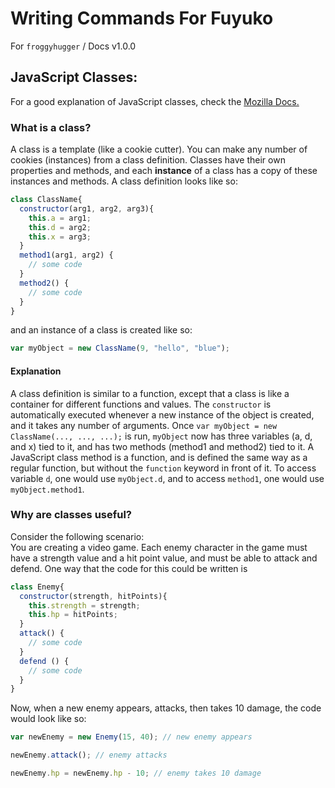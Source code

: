 # Writing Commands For Fuyuko
For `froggyhugger` / Docs v1.0.0
## JavaScript Classes:
For a good explanation of JavaScript classes, check the [Mozilla Docs.](https://developer.mozilla.org/en-US/docs/Web/JavaScript/Reference/Classes)
### What is a class?
A class is a template (like a cookie cutter). You can make any number of cookies (instances) from a class definition. Classes have their own properties and methods, and each __instance__ of a class has a copy of these instances and methods. A class definition looks like so:
```javascript
class ClassName{
  constructor(arg1, arg2, arg3){
    this.a = arg1;
    this.d = arg2;
    this.x = arg3; 
  }
  method1(arg1, arg2) {
    // some code
  }
  method2() {
    // some code
  }
}
```
and an instance of a class is created like so:
```javascript
var myObject = new ClassName(9, "hello", "blue");
```
#### Explanation
A class definition is similar to a function, except that a class is like a container for different functions and values. The `constructor` is automatically executed whenever a new instance of the object is created, and it takes any number of arguments. Once `var myObject = new ClassName(..., ..., ...);` is run, `myObject` now has three variables (a, d, and x) tied to it, and has two methods (method1 and method2) tied to it. A JavaScript class method is a function, and is defined the same way as a regular function, but without the `function` keyword in front of it. To access variable `d`, one would use `myObject.d`, and to access `method1`, one would use `myObject.method1`.
### Why are classes useful?
Consider the following scenario:  
You are creating a video game. Each enemy character in the game must have a strength value and a hit point value, and must be able to attack and defend. One way that the code for this could be written is
```javascript
class Enemy{
  constructor(strength, hitPoints){
    this.strength = strength;
    this.hp = hitPoints;
  }
  attack() {
    // some code
  }
  defend () {
    // some code
  }
}
```
Now, when a new enemy appears, attacks, then takes 10 damage, the code would look like so:
```javascript
var newEnemy = new Enemy(15, 40); // new enemy appears

newEnemy.attack(); // enemy attacks

newEnemy.hp = newEnemy.hp - 10; // enemy takes 10 damage
```
